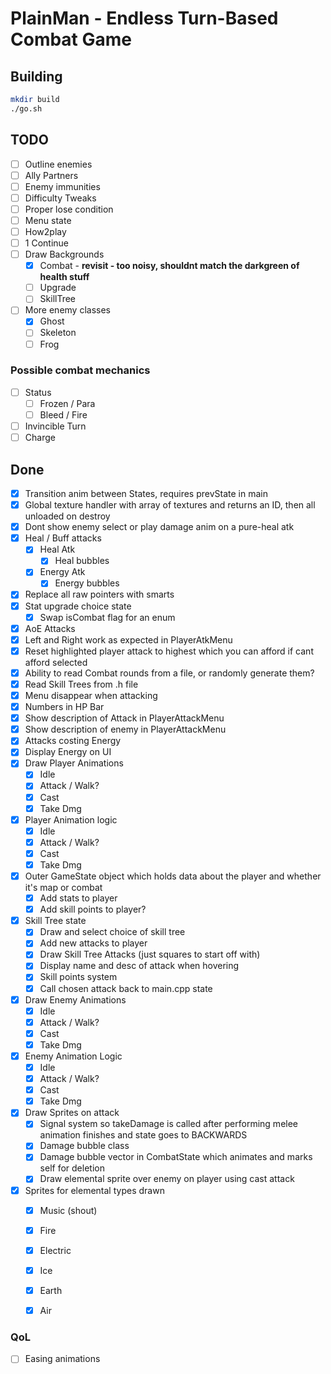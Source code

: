 # PlainMan - Endless Turn-Based Combat Game

## Building

```bash
mkdir build
./go.sh
```

## TODO
- [ ] Outline enemies
- [ ] Ally Partners
- [ ] Enemy immunities
- [ ] Difficulty Tweaks
- [ ] Proper lose condition
- [ ] Menu state
- [ ] How2play
- [ ] 1 Continue
- [ ] Draw Backgrounds
    - [x] Combat  - **revisit - too noisy, shouldnt match the darkgreen of health stuff**
    - [ ] Upgrade
    - [ ] SkillTree
- [ ] More enemy classes
    - [x] Ghost
    - [ ] Skeleton
    - [ ] Frog

### Possible combat mechanics
- [ ] Status
    - [ ] Frozen / Para
    - [ ] Bleed / Fire
- [ ] Invincible Turn
- [ ] Charge

## Done
- [x] Transition anim between States, requires prevState in main
- [x] Global texture handler with array of textures and returns an ID, then all unloaded on destroy
- [x] Dont show enemy select or play damage anim on a pure-heal atk
- [x] Heal / Buff attacks
  - [x] Heal Atk
      - [x] Heal bubbles
  - [x] Energy Atk
      - [x] Energy bubbles
- [x] Replace all raw pointers with smarts
- [x] Stat upgrade choice state
    - [x] Swap isCombat flag for an enum
- [x] AoE Attacks
- [x] Left and Right work as expected in PlayerAtkMenu
- [x] Reset highlighted player attack to highest which you can afford if cant afford selected
- [x] Ability to read Combat rounds from a file, or randomly generate them?
- [x] Read Skill Trees from .h file
- [x] Menu disappear when attacking
- [x] Numbers in HP Bar
- [x] Show description of Attack in PlayerAttackMenu
- [x] Show description of enemy in PlayerAttackMenu
- [x] Attacks costing Energy
- [x] Display Energy on UI
- [x] Draw Player Animations
    - [x] Idle
    - [x] Attack / Walk?
    - [x] Cast
    - [x] Take Dmg
- [x] Player Animation logic
    - [x] Idle
    - [x] Attack / Walk?
    - [x] Cast
    - [x] Take Dmg
- [x] Outer GameState object which holds data about the player and whether it's map or combat
    - [x] Add stats to player
    - [x] Add skill points to player?
- [x] Skill Tree state
    - [x] Draw and select choice of skill tree
    - [x] Add new attacks to player
    - [x] Draw Skill Tree Attacks (just squares to start off with)
    - [x] Display name and desc of attack when hovering
    - [x] Skill points system
    - [x] Call chosen attack back to main.cpp state
- [x] Draw Enemy Animations
    - [x] Idle
    - [x] Attack / Walk?
    - [x] Cast
    - [x] Take Dmg
- [x] Enemy Animation Logic
    - [x] Idle
    - [x] Attack / Walk?
    - [x] Cast
    - [x] Take Dmg
- [x] Draw Sprites on attack
    - [x] Signal system so takeDamage is called after performing melee animation finishes and state goes to BACKWARDS
    - [x] Damage bubble class
    - [x] Damage bubble vector in CombatState which animates and marks self for deletion
    - [x] Draw elemental sprite over enemy on player using cast attack
- [x] Sprites for elemental types drawn
    - [x] Music (shout)
    - [x] Fire
    - [x] Electric
    - [x] Ice
    - [x] Earth
    - [x] Air



### QoL
- [ ] Easing animations
